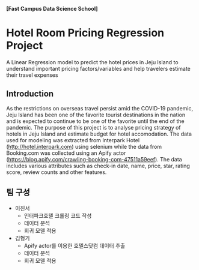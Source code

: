 **[Fast Campus Data Science School]**

# Hotel Room Pricing Regression Project


A Linear Regression model to predict the hotel prices in Jeju Island to understand important pricing factors/variables and help travelers estimate their travel expenses

## Introduction
As the restrictions on overseas travel persist amid the COVID-19 pandemic, Jeju Island has been one of the favorite tourist destinations in the nation and is expected to continue to be one of the favorite until the end of the pandemic. The purpose of this project is to analyse pricing strategy of hotels in Jeju Island and estimate budget for hotel accomodation. The data used for modeling was extracted from Interpark Hotel (http://hotel.interpark.com) using selenium while the data from Booking.com was collected using an Apify actor (https://blog.apify.com/crawling-booking-com-47511a59eef). The data includes various attributes such as check-in date, name, price, star, rating score, review counts and other features.

## 팀 구성 
- 이진서
  - 인터파크호텔 크롤링 코드 작성
  - 데이터 분석
  - 회귀 모델 적용
- 김형기
  - Apify actor를 이용한 호텔스닷컴 데이터 추출
  - 데이터 분석
  - 회귀 모델 적용
